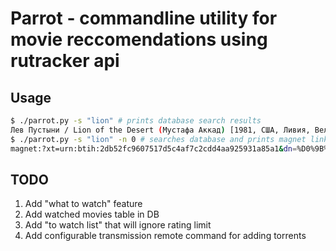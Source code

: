 # Parrot - commandline utility for movie reccomendations using rutracker api
## Usage
```bash
$ ./parrot.py -s "lion" # prints database search results
Лев Пустыни / Lion of the Desert (Мустафа Аккад) [1981, США, Ливия, Великобритания, исторический, DVDRip] | [ 2251 * ]
$ ./parrot.py -s "lion" -n 0 # searches database and prints magnet link of the first result
magnet:?xt=urn:btih:2db52fc9607517d5c4af7c2cdd4aa925931a85a1&dn=%D0%9B%D0%B5%D0%B2%20%D0%9F%D1%83%D1%81%D1%82%D1%8B%D0%BD%D0%B8%20/%20Lion%20of%20the%20Desert%20%28%D0%9C%D1%83%D1%81%D1%82%D0%B0%D1%84%D0%B0%20%D0%90%D0%BA%D0%BA%D0%B0%D0%B4%29%20%5B1981%2C%20%D0%A1%D0%A8%D0%90%2C%20%D0%9B%D0%B8%D0%B2%D0%B8%D1%8F%2C%20%D0%92%D0%B5%D0%BB%D0%B8%D0%BA%D0%BE%D0%B1%D1%80%D0%B8%D1%82%D0%B0%D0%BD%D0%B8%D1%8F%2C%20%D0%B8%D1%81%D1%82%D0%BE%D1%80%D0%B8%D1%87%D0%B5%D1%81%D0%BA%D0%B8%D0%B9%2C%20DVDRip%5D&tr=http://bt.t-ru.org/ann&tr=http://bt2.t-ru.org/ann&tr=http://bt3.t-ru.org/ann&tr=http://bt4.t-ru.org/ann&tr=http://bt5.t-ru.org/ann&tr=http://retracker.local/announce.php&tr=https://tracker.parrotlinux.org:443/announce&tr=https://tracker.opentracker.se:443/announce


```
## TODO
1. Add "what to watch" feature
2. Add watched movies table in DB
3. Add "to watch list" that will ignore rating limit
4. Add configurable transmission remote command for adding torrents